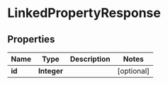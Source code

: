 

# LinkedPropertyResponse


## Properties

| Name | Type | Description | Notes |
|------------ | ------------- | ------------- | -------------|
|**id** | **Integer** |  |  [optional] |



